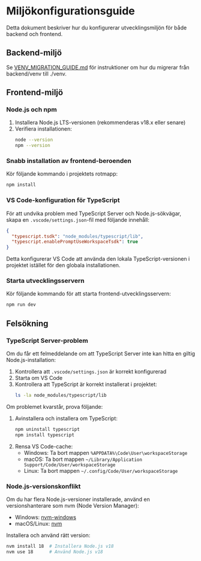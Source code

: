 # Miljökonfigurationsguide

Detta dokument beskriver hur du konfigurerar utvecklingsmiljön för både backend och frontend.

## Backend-miljö

Se [VENV_MIGRATION_GUIDE.md](./environment/VENV_MIGRATION_GUIDE.md) för instruktioner om hur du migrerar från backend/venv till ./venv.

## Frontend-miljö

### Node.js och npm

1. Installera Node.js LTS-versionen (rekommenderas v18.x eller senare)
2. Verifiera installationen:
   ```bash
   node --version
   npm --version
   ```

### Snabb installation av frontend-beroenden

Kör följande kommando i projektets rotmapp:

```bash
npm install
```

### VS Code-konfiguration för TypeScript

För att undvika problem med TypeScript Server och Node.js-sökvägar, skapa en `.vscode/settings.json`-fil med följande innehåll:

```json
{
  "typescript.tsdk": "node_modules/typescript/lib",
  "typescript.enablePromptUseWorkspaceTsdk": true
}
```

Detta konfigurerar VS Code att använda den lokala TypeScript-versionen i projektet istället för den globala installationen.

### Starta utvecklingsservern

Kör följande kommando för att starta frontend-utvecklingsservern:

```bash
npm run dev
```

## Felsökning

### TypeScript Server-problem

Om du får ett felmeddelande om att TypeScript Server inte kan hitta en giltig Node.js-installation:

1. Kontrollera att `.vscode/settings.json` är korrekt konfigurerad
2. Starta om VS Code
3. Kontrollera att TypeScript är korrekt installerat i projektet:
   ```bash
   ls -la node_modules/typescript/lib
   ```

Om problemet kvarstår, prova följande:

1. Avinstallera och installera om TypeScript:
   ```bash
   npm uninstall typescript
   npm install typescript
   ```
2. Rensa VS Code-cache:
   - Windows: Ta bort mappen `%APPDATA%\Code\User\workspaceStorage`
   - macOS: Ta bort mappen `~/Library/Application Support/Code/User/workspaceStorage`
   - Linux: Ta bort mappen `~/.config/Code/User/workspaceStorage`

### Node.js-versionskonflikt

Om du har flera Node.js-versioner installerade, använd en versionshanterare som nvm (Node Version Manager):

- Windows: [nvm-windows](https://github.com/coreybutler/nvm-windows)
- macOS/Linux: [nvm](https://github.com/nvm-sh/nvm)

Installera och använd rätt version:

```bash
nvm install 18  # Installera Node.js v18
nvm use 18      # Använd Node.js v18
```

